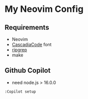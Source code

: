 # My Neovim Config

## Requirements

- Neovim
- [CascadiaCode](https://github.com/ryanoasis/nerd-fonts/tree/master/patched-fonts/CascadiaCode) font
- [ripgrep](https://github.com/BurntSushi/ripgrep)
- make

## Github Copilot

- need node.js > 16.0.0

```
:Copilot setup
```

